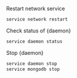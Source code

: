Restart network service 
```sh
service network restart
```
Check status of {daemon}
```sh
service daemon status
```
Stop {daemon}
```sh
service daemon stop
service mongodb stop
```